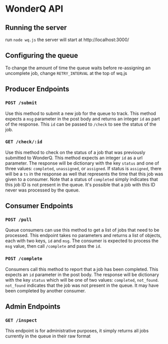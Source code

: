 # WonderQ API

## Running the server
run `node wq.js`
the server will start at http://localhost:3000/

## Configuring the queue
To change the amount of time the queue waits before re-assigning an uncomplete job, change `RETRY_INTERVAL` at the top of wq.js

## Producer Endpoints

### `POST /submit`
Use this method to submit a new job for the queue to track. This method expects a `msg` parameter in the post body and returns an integer `id` as part of the response. This `id` can be passed to `/check` to see the status of the job.

### `GET /check/:id`
Use this method to check on the status of a job that was previously submitted to WonderQ. This method expects an integer `id` as a url parameter. The response will be dictionary with the key `status` and one of three values: `completed`, `unassigned`, or `assigned`. If status is `assigned`, there will be a `ts` in the response as well that represents the time that this job was given to a consumer. Note that a status of `completed` simply indicates that this job ID is not present in the queue. It's possible that a job with this ID never was processed by the queue.

## Consumer Endpoints

### `POST /pull`
Queue consumers can use this method to get a list of jobs that need to be processed. This endpoint takes no parameters and returns a list of objects, each with two keys, `id` and `msg`. The consumer is expected to process the `msg` value, then call `/complete` and pass the `id`.

### `POST /complete`
Consumers call this method to report that a job has been completed. This expects an `id` parameter in the post body. The response will be dictionary with the key `status` which will be one of two values: `completed`, `not_found`. `not_found` indicates that the job was not present in the queue. It may have been completed by another consumer.

## Admin Endpoints

### `GET /inspect`
This endpoint is for administrative purposes, it simply returns all jobs currently in the queue in their raw format

